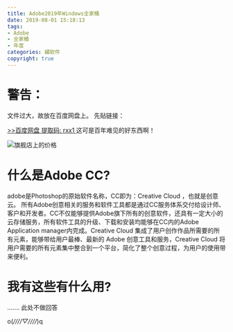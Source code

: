 ```yaml
---
title: Adobe2019年Windows全家桶
date: 2019-08-01 15:18:13
tags: 
- Adobe
- 全家桶
- 年度
categories: 繡软件
copyright: true
---
```

# 警告：
文件过大，故放在百度网盘上。
先贴链接：

<a class="btn" href="https://pan.baidu.com/s/1YUwQCaov_fPEmbHi7BH0lQ">
              >>百度网盘 提取码: rxx1
            </a>
这可是百年难见的好东西啊！

![旗舰店上的价格](https://unpkg.zhimg.com/chenyfan-oss@1.0.0/pic/ADOBE.png "旗舰店上的价格")

# 什么是Adobe CC?
adobe是Photoshop的原始软件名称，CC即为：Creative Cloud ，也就是创意云。
所有Adobe创意相关的服务和软件工具都是通过CC服务体系交付给设计师、客户和开发者。CC不仅能够提供Adobe旗下所有的创意软件，还具有一定大小的云存储服务，所有软件工具的升级、下载和安装均能够在CC内的Adobe Application manager内完成。Creative Cloud 集成了用户创作作品所需要的所有元素，能够带给用户最棒、最新的 Adobe 创意工具和服务，Creative Cloud 将用户需要的所有元素集中整合到一个平台，简化了整个创意过程，为用户的使用带来便利。

# 我有这些有什么用?
.......
此处不做回答


o(*////▽////*)q 